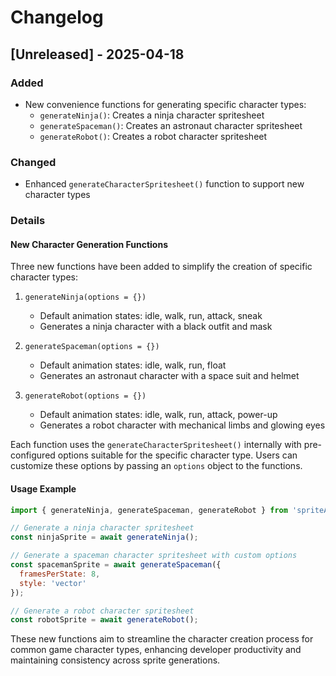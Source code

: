 # Changelog

## [Unreleased] - 2025-04-18

### Added
- New convenience functions for generating specific character types:
  - `generateNinja()`: Creates a ninja character spritesheet
  - `generateSpaceman()`: Creates an astronaut character spritesheet
  - `generateRobot()`: Creates a robot character spritesheet

### Changed
- Enhanced `generateCharacterSpritesheet()` function to support new character types

### Details

#### New Character Generation Functions

Three new functions have been added to simplify the creation of specific character types:

1. `generateNinja(options = {})`
   - Default animation states: idle, walk, run, attack, sneak
   - Generates a ninja character with a black outfit and mask

2. `generateSpaceman(options = {})`
   - Default animation states: idle, walk, run, float
   - Generates an astronaut character with a space suit and helmet

3. `generateRobot(options = {})`
   - Default animation states: idle, walk, run, attack, power-up
   - Generates a robot character with mechanical limbs and glowing eyes

Each function uses the `generateCharacterSpritesheet()` internally with pre-configured options suitable for the specific character type. Users can customize these options by passing an `options` object to the functions.

#### Usage Example

```javascript
import { generateNinja, generateSpaceman, generateRobot } from 'spriteAI';

// Generate a ninja character spritesheet
const ninjaSprite = await generateNinja();

// Generate a spaceman character spritesheet with custom options
const spacemanSprite = await generateSpaceman({
  framesPerState: 8,
  style: 'vector'
});

// Generate a robot character spritesheet
const robotSprite = await generateRobot();
```

These new functions aim to streamline the character creation process for common game character types, enhancing developer productivity and maintaining consistency across sprite generations.
